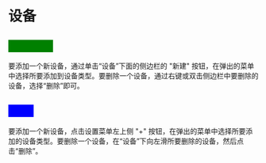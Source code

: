 # 设备

## <mark style="color:green;background-color:green;">(macOS)</mark>

要添加一个新设备，通过单击“设备”下面的侧边栏的 "新建" 按钮，在弹出的菜单中选择所要添加到设备类型。要删除一个设备，通过右键或双击侧边栏中要删除的设备，选择“删除”即可。

## <mark style="color:blue;background-color:blue;">(iOS)</mark>

要添加一个新设备，点击设置菜单左上侧 "+" 按钮，在弹出的菜单中选择所要添加的设备类型。要删除一个设备，在“设备”下向左滑所要删除的设备，然后点击“删除”。
